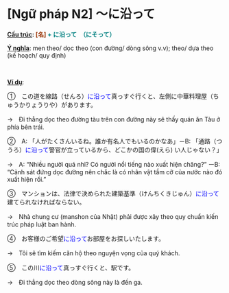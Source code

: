 # [Ngữ pháp N2] ～に沿って
<div class="entry-content">
<p><strong><span style="text-decoration: underline;">Cấu trúc</span>:<span style="color: #008080;"><span style="color: #993300;"> [名]</span> + に沿って　（にそって）</span></strong></p>
<p><span style="text-decoration: underline;"><strong>Ý nghĩa</strong></span>: men theo/ dọc theo (con đường/ dòng sông v.v); theo/ dựa theo (kế hoạch/ quy định)</p>

<br/>
</p>
<p><strong><span style="text-decoration: underline;">Ví dụ</span></strong>:</p>
<p>①　この道を線路（せんろ）<span style="color: #0000ff;">に沿って</span>真っすぐ行くと、左側に中華料理屋（ちゅうかりょうりや）があります。</p>
<p>→　Đi thẳng dọc theo đường tàu trên con đường này sẽ thấy quán ăn Tàu ở phía bên trái.</p>
<p>②　A: 「人がたくさんいるね。誰か有名人でもいるのかなあ」－B: 「通路（つうろ）<span style="color: #0000ff;">に沿って</span>警官が立っているから、どこかの国の偉(えら) い人じゃない？」</p>
<p>→　A: “Nhiều người quá nhỉ? Có người nổi tiếng nào xuất hiện chăng?” ーB: “Cảnh sát đứng dọc đường nên chắc là có nhân vật tầm cỡ của nước nào đó xuất hiện rồi.”</p>
<p>③　マンションは、法律で決められた建築基準（けんちくきじゅん）<span style="color: #0000ff;">に沿って</span>建てられなければならない。</p>
<p>→　Nhà chung cư (manshon của Nhật) phải được xây theo quy chuẩn kiến trúc pháp luật ban hành.</p>
<p>④　お客様のご希望<span style="color: #0000ff;">に沿って</span>お部屋をお探しいたします。</p>
<p>→　Tôi sẽ tìm kiếm căn hộ theo nguyện vọng của quý khách.</p>
<p>⑤　この川<span style="color: #0000ff;">に沿って</span>真っすぐ行くと、駅です。</p>
<p>→　Đi thẳng dọc theo dòng sông này là đến ga.</p>

</div>